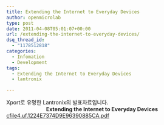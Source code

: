 ```yaml
---
title: Extending the Internet to Everyday Devices
author: openmicrolab
type: post
date: 2011-04-08T05:01:07+00:00
url: /extending-the-internet-to-everyday-devices/
dsq_thread_id:
  - "1178512818"
categories:
  - Infomation
  - Development
tags:
  - Extending the Internet to Everyday Devices
  - lantronix

---
```

<DIV style="TEXT-ALIGN: left">
  Xport로 유명한 Lantronix의 발표자료입니다.<br />
</DIV>

  


<DIV style="TEXT-ALIGN: center">
  <STRONG>Extending the Internet to Everyday Devices<br /> </STRONG>
</DIV>

  


<P style="MARGIN: 0px">
  <a href="/images/1/cfile4.uf.1224E7374D9E96390885CA.pdf" class="aligncenter" filename="LTRX - 2 09 08.pdf"  filemime="application/pdf" />cfile4.uf.1224E7374D9E96390885CA.pdf</a>
</P>